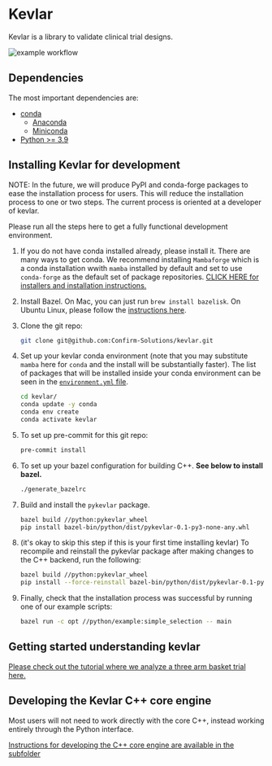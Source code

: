 # Kevlar

Kevlar is a library to validate clinical trial designs.

![example workflow](https://github.com/Confirm-Solutions/kevlar/actions/workflows/test.yml/badge.svg)

## Dependencies

The most important dependencies are:

- [conda](https://docs.conda.io/projects/conda/en/latest/index.html)
  - [Anaconda](https://www.anaconda.com/)
  - [Miniconda](https://docs.conda.io/en/latest/miniconda.html)
- [Python >= 3.9](https://www.python.org/)

## Installing Kevlar for development

NOTE: In the future, we will produce PyPI and conda-forge packages to ease the installation process for users. This will reduce the installation process to one or two steps. The current process is oriented at a developer of kevlar.

Please run all the steps here to get a fully functional development environment.

1. If you do not have conda installed already, please install it. There are
   many ways to get conda. We recommend installing `Mambaforge` which is a
   conda installation wwith `mamba` installed by default and set to use
   `conda-forge` as the default set of package repositories. [CLICK HERE for
   installers and installation
   instructions.](https://github.com/conda-forge/miniforge#mambaforge)
2. Install Bazel. On Mac, you can just run `brew install bazelisk`. On Ubuntu
   Linux, please follow the [instructions
   here](https://docs.bazel.build/versions/main/install-ubuntu.html).
3. Clone the git repo:

    ```bash
    git clone git@github.com:Confirm-Solutions/kevlar.git
    ```

4. Set up your kevlar conda environment (note that you may substitute `mamba`
   here for `conda` and the install will be substantially faster). The list of
   packages that will be installed inside your conda environment can be seen in
   the [`environment.yml` file](../environment.yml).

    ```bash
    cd kevlar/
    conda update -y conda
    conda env create
    conda activate kevlar
    ```

5. To set up pre-commit for this git repo:

    ```bash
    pre-commit install
    ```

6. To set up your bazel configuration for building C++. **See below to install bazel.**

    ```bash
    ./generate_bazelrc
    ```

7. Build and install the `pykevlar` package.

    ```bash
    bazel build //python:pykevlar_wheel
    pip install bazel-bin/python/dist/pykevlar-0.1-py3-none-any.whl
    ```

8. (it's okay to skip this step if this is your first time installing kevlar) To recompile and reinstall the pykevlar package after making changes to the C++ backend, run the following:

    ```bash
    bazel build //python:pykevlar_wheel
    pip install --force-reinstall bazel-bin/python/dist/pykevlar-0.1-py3-none-any.whl
    ```

9. Finally, check that the installation process was successful by running one of our example scripts:

    ```bash
    bazel run -c opt //python/example:simple_selection -- main
    ```

## Getting started understanding kevlar

[Please check out the tutorial where we analyze a three arm basket trial here.](./research/berry/tutorial.ipynb)

## Developing the Kevlar C++ core engine

Most users will not need to work directly with the core C++, instead working entirely through the Python interface.

[Instructions for developing the C++ core engine are available in the subfolder](./kevlar/README.md)
